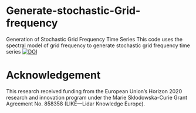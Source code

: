 # Generate-stochastic-Grid-frequency
Generation of Stochastic Grid Frequency Time Series
This code uses the spectral model of grid frequency to generate stochastic grid frequency time series
[![DOI](https://zenodo.org/badge/350149968.svg)](https://zenodo.org/badge/latestdoi/350149968)

# Acknowledgement
This research received funding from the European Union’s Horizon 2020 research and innovation program under the Marie Skłodowska-Curie Grant Agreement No. 858358 (LIKE—Lidar Knowledge Europe).
